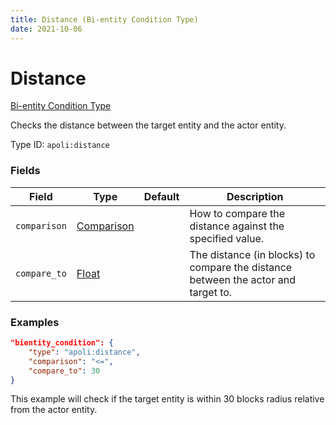 ```yaml
---
title: Distance (Bi-entity Condition Type)
date: 2021-10-06
---
```


# Distance

[Bi-entity Condition Type](../bientity_condition_types.md)

Checks the distance between the target entity and the actor entity.

Type ID: `apoli:distance`

### Fields

Field  | Type | Default | Description
-------|------|---------|------------
`comparison` | [Comparison](../data_types/comparison.md) | | How to compare the distance against the specified value.
`compare_to` | [Float](../data_types/float.md) | | The distance (in blocks) to compare the distance between the actor and target to.

### Examples

```json
"bientity_condition": {
    "type": "apoli:distance",
    "comparison": "<=",
    "compare_to": 30
}
```

This example will check if the target entity is within 30 blocks radius relative from the actor entity.
